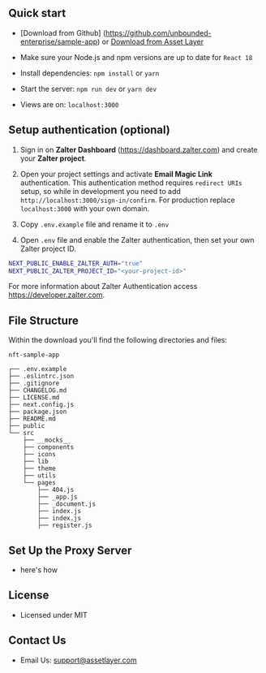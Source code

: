 
## Quick start

- [Download from Github] (https://github.com/unbounded-enterprise/sample-app)
  or [Download from Asset Layer](https://assetlayer.com/sample-app)

- Make sure your Node.js and npm versions are up to date for `React 18`

- Install dependencies: `npm install` or `yarn`

- Start the server: `npm run dev` or `yarn dev`

- Views are on: `localhost:3000`

## Setup authentication (optional)

1. Sign in on **Zalter Dashboard** (https://dashboard.zalter.com) and create your **Zalter project**.

2. Open your project settings and activate **Email Magic Link** authentication.
This authentication method requires `redirect URIs` setup, so while in development you need to add `http://localhost:3000/sign-in/confirm`.
For production replace `localhost:3000` with your own domain.

3. Copy `.env.example` file and rename it to `.env`

4. Open `.env` file and enable the Zalter authentication, then set your own Zalter project ID.

```bash
NEXT_PUBLIC_ENABLE_ZALTER_AUTH="true"
NEXT_PUBLIC_ZALTER_PROJECT_ID="<your-project-id>"
```

For more information about Zalter Authentication access https://developer.zalter.com.

## File Structure

Within the download you'll find the following directories and files:

```
nft-sample-app

┌── .env.example
├── .eslintrc.json
├── .gitignore
├── CHANGELOG.md
├── LICENSE.md
├── next.config.js
├── package.json
├── README.md
├── public
└── src
	├── __mocks__
	├── components
	├── icons
	├── lib
	├── theme
	├── utils
	└── pages
		├── 404.js
		├── _app.js
		├── _document.js
		├── index.js
		├── index.js
		├── register.js
```


## Set Up the Proxy Server
- here's how

## License

- Licensed under MIT

## Contact Us

- Email Us: support@assetlayer.com
